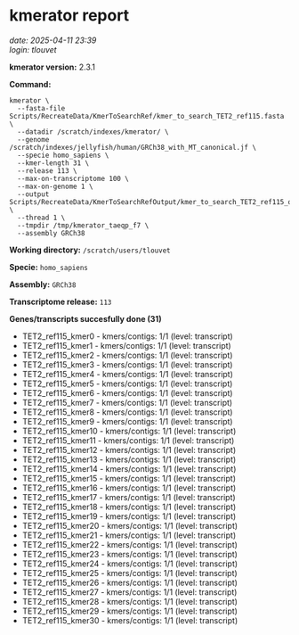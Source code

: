 # kmerator report
*date: 2025-04-11 23:39*  
*login: tlouvet*

**kmerator version:** 2.3.1

**Command:**

```
kmerator \
  --fasta-file Scripts/RecreateData/KmerToSearchRef/kmer_to_search_TET2_ref115.fasta \
  --datadir /scratch/indexes/kmerator/ \
  --genome /scratch/indexes/jellyfish/human/GRCh38_with_MT_canonical.jf \
  --specie homo_sapiens \
  --kmer-length 31 \
  --release 113 \
  --max-on-transcriptome 100 \
  --max-on-genome 1 \
  --output Scripts/RecreateData/KmerToSearchRefOutput/kmer_to_search_TET2_ref115_output \
  --thread 1 \
  --tmpdir /tmp/kmerator_taeqp_f7 \
  --assembly GRCh38
```

**Working directory:** `/scratch/users/tlouvet`

**Specie:** `homo_sapiens`

**Assembly:** `GRCh38`

**Transcriptome release:** `113`

**Genes/transcripts succesfully done (31)**

- TET2_ref115_kmer0 - kmers/contigs: 1/1 (level: transcript)
- TET2_ref115_kmer1 - kmers/contigs: 1/1 (level: transcript)
- TET2_ref115_kmer2 - kmers/contigs: 1/1 (level: transcript)
- TET2_ref115_kmer3 - kmers/contigs: 1/1 (level: transcript)
- TET2_ref115_kmer4 - kmers/contigs: 1/1 (level: transcript)
- TET2_ref115_kmer5 - kmers/contigs: 1/1 (level: transcript)
- TET2_ref115_kmer6 - kmers/contigs: 1/1 (level: transcript)
- TET2_ref115_kmer7 - kmers/contigs: 1/1 (level: transcript)
- TET2_ref115_kmer8 - kmers/contigs: 1/1 (level: transcript)
- TET2_ref115_kmer9 - kmers/contigs: 1/1 (level: transcript)
- TET2_ref115_kmer10 - kmers/contigs: 1/1 (level: transcript)
- TET2_ref115_kmer11 - kmers/contigs: 1/1 (level: transcript)
- TET2_ref115_kmer12 - kmers/contigs: 1/1 (level: transcript)
- TET2_ref115_kmer13 - kmers/contigs: 1/1 (level: transcript)
- TET2_ref115_kmer14 - kmers/contigs: 1/1 (level: transcript)
- TET2_ref115_kmer15 - kmers/contigs: 1/1 (level: transcript)
- TET2_ref115_kmer16 - kmers/contigs: 1/1 (level: transcript)
- TET2_ref115_kmer17 - kmers/contigs: 1/1 (level: transcript)
- TET2_ref115_kmer18 - kmers/contigs: 1/1 (level: transcript)
- TET2_ref115_kmer19 - kmers/contigs: 1/1 (level: transcript)
- TET2_ref115_kmer20 - kmers/contigs: 1/1 (level: transcript)
- TET2_ref115_kmer21 - kmers/contigs: 1/1 (level: transcript)
- TET2_ref115_kmer22 - kmers/contigs: 1/1 (level: transcript)
- TET2_ref115_kmer23 - kmers/contigs: 1/1 (level: transcript)
- TET2_ref115_kmer24 - kmers/contigs: 1/1 (level: transcript)
- TET2_ref115_kmer25 - kmers/contigs: 1/1 (level: transcript)
- TET2_ref115_kmer26 - kmers/contigs: 1/1 (level: transcript)
- TET2_ref115_kmer27 - kmers/contigs: 1/1 (level: transcript)
- TET2_ref115_kmer28 - kmers/contigs: 1/1 (level: transcript)
- TET2_ref115_kmer29 - kmers/contigs: 1/1 (level: transcript)
- TET2_ref115_kmer30 - kmers/contigs: 1/1 (level: transcript)
